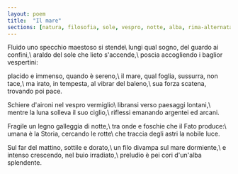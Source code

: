 ```yaml
---
layout: poem
title:  "Il mare"
sections: [natura, filosofia, sole, vespro, notte, alba, rima-alternata, poesie, italiano]
---
```


Fluido uno specchio maestoso si stende\\
lungi qual sogno, del guardo ai confini,\\
araldo del sole che lieto s'accende,\\
poscia accogliendo i baglior vespertini:

placido e immenso, quando è sereno,\\
il mare, qual foglia, sussurra, non tace,\\
ma irato, in tempesta, al vibrar del baleno,\\
sua forza scatena, trovando poi pace.

Schiere d'aironi nel vespro vermiglio\\
libransi verso paesaggi lontani,\\
mentre la luna solleva il suo ciglio,\\
riflessi emanando argentei ed arcani.

Fragile un legno galleggia di notte,\\
tra onde e foschie che il Fato produce:\\
umana è la Storia, cercando le rotte\\
che traccia degli astri la nobile luce.

Sul far del mattino, sottile e dorato,\\
un filo divampa sul mare dormiente,\\
e intenso crescendo, nel buio irradiato,\\
preludio è pei cori d'un'alba splendente.

